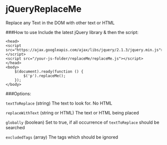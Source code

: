 # jQueryReplaceMe
Replace any Text in the DOM with other text or HTML

###How to use
Include the latest jQuery library & then the script:

    <head>
    <script src="https://ajax.googleapis.com/ajax/libs/jquery/2.1.3/jquery.min.js"></script>
    <script src="/your-js-folder/replaceMe/replaceMe.js"></script>
    </head>
    <body>
        $(document).ready(function () {
            $('p').replaceMe();
        });
    </body>
    
###Options:

`textToReplace` (string) The text to look for. No HTML

`replaceWithText` (string or HTML) The text or HTML being placed

`globally` (boolean) Set to true, if all occurrence of `textToReplace` should be searched

`excludedTags` (array) The tags which should be ignored

